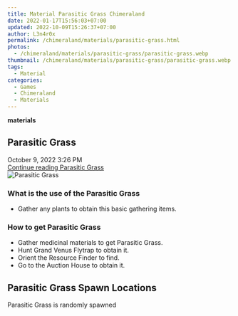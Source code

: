 ```yaml
---
title: Material Parasitic Grass Chimeraland
date: 2022-01-17T15:56:03+07:00
updated: 2022-10-09T15:26:37+07:00
author: L3n4r0x
permalink: /chimeraland/materials/parasitic-grass.html
photos:
  - /chimeraland/materials/parasitic-grass/parasitic-grass.webp
thumbnail: /chimeraland/materials/parasitic-grass/parasitic-grass.webp
tags:
  - Material
categories:
  - Games
  - Chimeraland
  - Materials
---
```


<section id="bootstrap-wrapper">
  <link
    rel="stylesheet"
    href="https://rawcdn.githack.com/dimaslanjaka/Web-Manajemen/0c3b5aa1813bd4abcd2c11bf3e37928b15c28664/css/bootstrap-5-3-0-alpha3-wrapper.css"
  />
  <div
    class="row g-0 border rounded overflow-hidden flex-md-row mb-4 shadow-sm position-relative bg-light text-dark"
  >
    <div class="col p-4 d-flex flex-column position-static">
      <strong class="d-inline-block mb-2 text-success">materials</strong>
      <h2 class="mb-0">Parasitic Grass</h2>
      <div class="mb-1 text-muted">October 9, 2022 3:26 PM</div>
      <a
        href="/chimeraland/materials/parasitic-grass.html"
        class="stretched-link d-none"
        >Continue reading Parasitic Grass</a
      >
    </div>
    <div class="col-auto d-none d-lg-block">
      <img
        src="/chimeraland/materials/parasitic-grass/parasitic-grass.webp"
        alt="Parasitic Grass"
      />
    </div>
  </div>
  <div class="row bg-light text-dark">
    <div class="col-lg-6 col-12 mb-2">
      <div class="card">
        <div class="card-body">
          <h3 class="card-title">What is the use of the Parasitic Grass</h3>
          <div class="card-text">
            <ul>
              <li>Gather any plants to obtain this basic gathering items.</li>
            </ul>
          </div>
        </div>
      </div>
    </div>
    <div class="col-lg-6 col-12 mb-2">
      <div class="card">
        <div class="card-body">
          <h3 class="card-title">How to get Parasitic Grass</h3>
          <div class="card-text">
            <ul>
              <li>Gather medicinal materials to get Parasitic Grass.</li>
              <li>Hunt Grand Venus Flytrap to obtain it.</li>
              <li>Orient the Resource Finder to find.</li>
              <li>Go to the Auction House to obtain it.</li>
            </ul>
          </div>
        </div>
      </div>
    </div>
    <div class="col-12 mb-2">
      <h2>Parasitic Grass Spawn Locations</h2>
      <p>Parasitic Grass is randomly spawned</p>
    </div>
  </div>
</section>